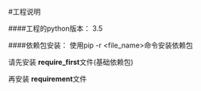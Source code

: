 #工程说明

####工程的python版本：
3.5

####依赖包安装：
使用pip -r <file_name>命令安装依赖包

请先安装 
**require_first**文件(基础依赖包)

再安装
**requirement**文件
